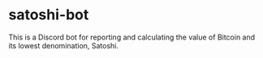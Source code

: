 # satoshi-bot
This is a Discord bot for reporting and calculating the value of Bitcoin and its lowest denomination, Satoshi.
